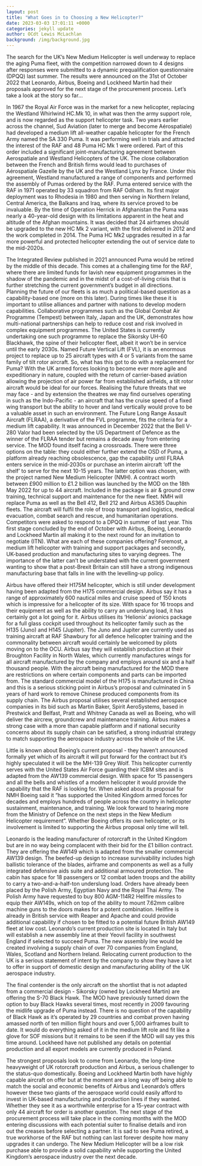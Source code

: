 ```yaml
---
layout: post
title: "What Goes in to Choosing a New Helicopter?"
date: 2023-03-03 17:01:11 +0000
categories: jekyll update
author: OCdt Lewis McLachlan
background: /img/background.jpg
---
```


The search for the UK’s New Medium Helicopter is well underway to replace the aging Puma fleet, with the competition narrowed down to 4 designs after responses were submitted to a dynamic prequalification questionnaire (DPQQ) last summer. The results were announced on the 31st of October 2022 that Leonardo, Airbus, Boeing and Lockheed Martin had their proposals approved for the next stage of the procurement process. Let’s take a look at the story so far…

In 1967 the Royal Air Force was in the market for a new helicopter, replacing the Westland Whirlwind HC.Mk 10, in what was then the army support role, and is now regarded as the support helicopter task. Two years earlier across the channel, Sud Aviation (later to merge and become Aérospatiale) had developed a medium lift all-weather capable helicopter for the French Army named the SA 330 Puma. It was performing well in trials and attracted the interest of the RAF and 48 Puma HC Mk 1 were ordered. Part of this order included a significant joint-manufacturing agreement between Aerospatiale and Westland Helicopters of the UK. The close collaboration between the French and British firms would lead to purchases of Aérospatiale Gazelle by the UK and the Westland Lynx by France. Under this agreement, Westland manufactured a range of components and performed the assembly of Pumas ordered by the RAF. Puma entered service with the RAF in 1971 operated by 33 squadron from RAF Odiham. Its first major deployment was to Rhodesia in 1980 and then serving in Northern Ireland, Central America, the Balkans and Iraq, where its service proved to be invaluable. By the time of Operation Herrick in Afghanistan the Puma was nearly a 40-year-old design with its limitations apparent in the heat and altitude of the Afghan mountains. It was decided that 24 airframes should be upgraded to the new HC Mk 2 variant, with the first delivered in 2012 and the work completed in 2014. The Puma HC Mk2 upgrades resulted in a far more powerful and protected helicopter extending the out of service date to the mid-2020s.

The Integrated Review published in 2021 announced Puma would be retired by the middle of this decade. This comes at a challenging time for the RAF, where there are limited funds for lavish new equipment programmes in the shadow of the pandemic and in the midst of a cost-of-living crisis that is further stretching the current government’s budget in all directions. Planning the future of our fleets is as much a political-based question as a capability-based one (more on this later). During times like these it is important to utilise alliances and partner with nations to develop modern capabilities. Collaborative programmes such as the Global Combat Air Programme (Tempest) between Italy, Japan and the UK, demonstrates how multi-national partnerships can help to reduce cost and risk involved in complex equipment programmes. The United States is currently undertaking one such programme to replace the Sikorsky UH-60 Blackhawk, the spine of their helicopter fleet, albeit it won’t be in service until the early 2030s. Named Future Vertical Lift (FVL), it is an enormous project to replace up to 25 aircraft types with 4 or 5 variants from the same family of tilt rotor aircraft. So, what has this got to do with a replacement for Puma? With the UK armed forces looking to become ever more agile and expeditionary in nature, coupled with the return of carrier-based aviation allowing the projection of air power far from established airfields, a tilt rotor aircraft would be ideal for our forces. Realising the future threats that we may face - and by extension the theatres we may find ourselves operating in such as the Indo-Pacific - an aircraft that has the cruise speed of a fixed wing transport but the ability to hover and land vertically would prove to be a valuable asset in such an environment. The Future Long Range Assault Aircraft (FLRAA), a derivative of the FVL programme, fits the criteria for a medium lift capability. It was announced in December 2022 that the Bell V-280 Valor had been selected by the US Department of Defence as the winner of the FLRAA tender but remains a decade away from entering service. The MOD found itself facing a crossroads. There were three options on the table: they could either further extend the OSD of Puma, a platform already reaching obsolescence, gap the capability until FLRAA enters service in the mid-2030s or purchase an interim aircraft ‘off the shelf’ to serve for the next 10-15 years. The latter option was chosen, with the project named New Medium Helicopter (NMH).
A contract worth between £900 million to £1.2 billion was launched by the MOD on the 18th May 2022 for up to 44 aircraft. Included in the package is air & ground crew training, technical support and maintenance for the new fleet. NMH will replace Puma as well as the Bell 412, Bell 212 and Airbus AS365 Dauphin fleets. The aircraft will fulfil the role of troop transport and logistics, medical evacuation, combat search and rescue, and humanitarian operations. Competitors were asked to respond to a DPQQ in summer of last year. This first stage concluded by the end of October with Airbus, Boeing, Leonardo and Lockheed Martin all making it to the next round for an invitation to negotiate (ITN). What are each of these companies offering? Foremost, a medium lift helicopter with training and support packages and secondly, UK-based production and manufacturing sites to varying degrees. The importance of the latter can’t be understated with the current government wanting to show that a post-Brexit Britain can still have a strong indigenous manufacturing base that falls in line with the levelling-up policy.

Airbus have offered their H175M helicopter, which is still under development having been adapted from the H175 commercial design. Airbus say it has a range of approximately 600 nautical miles and cruise speed of 150 knots which is impressive for a helicopter of its size. With space for 16 troops and their equipment as well as the ability to carry an underslung load, it has certainly got a lot going for it. Airbus utilises its ‘Helionix’ avionics package for a full glass cockpit used throughout its helicopter family such as the H135 (Juno) and H145 (Jupiter). The Juno and Jupiter are currently used as training aircraft at RAF Shawbury for all defence helicopter training and the commonality between aircraft would certainly be welcomed by pilots moving on to the OCU. Airbus say they will establish production at their Broughton Facility in North Wales, which currently manufactures wings for all aircraft manufactured by the company and employs around six and a half thousand people. With the aircraft being manufactured for the MOD there are restrictions on where certain components and parts can be imported from. The standard commercial model of the H175 is manufactured in China and this is a serious sticking point in Airbus’s proposal and culminated in 5 years of hard work to remove Chinese produced components from its supply chain. The Airbus proposal utilises several established aerospace companies in its bid such as Martin Baker, Spirit AeroSystems, based in Prestwick and Belfast, Pratt and Whitney Canada as well as Boeing, who will deliver the aircrew, groundcrew and maintenance training. Airbus makes a strong case with a more than capable platform and if national security concerns about its supply chain can be satisfied, a strong industrial strategy to match supporting the aerospace industry across the whole of the UK.

Little is known about Boeing’s current proposal - they haven’t announced formally yet which of its aircraft it will put forward for the contract but it’s highly speculated it will be the MH-139 Grey Wolf. This helicopter currently serves with the United States Air Force guarding their ICBM sites and is adapted from the AW139 commercial design. With space for 15 passengers and all the bells and whistles of a modern helicopter it would provide the capability that the RAF is looking for. When asked about its proposal for NMH Boeing said it “has supported the United Kingdom armed forces for decades and employs hundreds of people across the country in helicopter sustainment, maintenance, and training. We look forward to hearing more from the Ministry of Defence on the next steps in the New Medium Helicopter requirement”. Whether Boeing offers its own helicopter, or its involvement is limited to supporting the Airbus proposal only time will tell.

Leonardo is the leading manufacturer of rotorcraft in the United Kingdom but are in no way being complacent with their bid for the £1 billion contract. They are offering the AW149 which is adapted from the smaller commercial AW139 design. The beefed-up design to increase survivability includes high ballistic tolerance of the blades, airframe and components as well as a fully integrated defensive aids suite and additional armoured protection. The cabin has space for 18 passengers or 12 combat laden troops and the ability to carry a two-and-a-half-ton underslung load. Orders have already been placed by the Polish Army, Egyptian Navy and the Royal Thai Army. The Polish Army have requested to buy 800 AGM-114R2 Hellfire missiles to equip their AW149s, which on top of the ability to mount 7.62mm calibre machine guns to the doors makes for a potent combination. Hellfire is already in British service with Reaper and Apache and could provide additional capability if chosen to be fitted to a potential future British AW149 fleet at low cost. Leonardo’s current production site is located in Italy but will establish a new assembly line at their Yeovil facility in southwest England if selected to succeed Puma. The new assembly line would be created involving a supply chain of over 70 companies from England, Wales, Scotland and Northern Ireland. Relocating current production to the UK is a serious statement of intent by the company to show they have a lot to offer in support of domestic design and manufacturing ability of the UK aerospace industry.

The final contender is the only aircraft on the shortlist that is not adapted from a commercial design - Sikorsky (owned by Lockheed Martin) are offering the S-70 Black Hawk. The MOD have previously turned down the option to buy Black Hawks several times, most recently in 2009 favouring the midlife upgrade of Puma instead. There is no question of the capability of Black Hawk as it’s operated by 29 countries and combat proven having amassed north of ten million flight hours and over 5,000 airframes built to date. It would do everything asked of it in the medium lift role and fit like a glove for SOF missions but it remains to be seen if the MOD will say yes this time around. Lockheed have not published any details on potential production and all export models are currently produced in Poland.

The strongest proposals look to come from Leonardo, the long-time heavyweight of UK rotorcraft production and Airbus, a serious challenger to the status-quo domestically. Boeing and Lockheed Martin both have highly capable aircraft on offer but at the moment are a long way off being able to match the social and economic benefits of Airbus and Leonardo’s offers however these two giants of the aerospace world could easily afford to invest in UK-based manufacturing and production lines if they wanted. Whether they see it as a worthwhile enterprise for a 15-year contract with only 44 aircraft for order is another question. The next stage of the procurement process will take place in the coming months with the MOD entering discussions with each potential suiter to finalise details and iron out the creases before selecting a partner. It is sad to see Puma retired, a true workhorse of the RAF but nothing can last forever despite how many upgrades it can undergo. The New Medium Helicopter will be a low risk purchase able to provide a solid capability while supporting the United Kingdom’s aerospace industry over the next decade.
